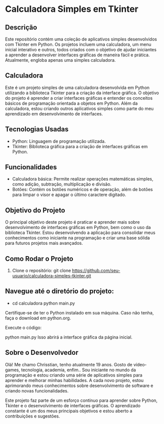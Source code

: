 # Calculadora Simples em Tkinter

## Descrição

Este repositório contém uma coleção de aplicativos simples desenvolvidos com Tkinter em Python. Os projetos incluem uma calculadora, um menu inicial interativo e outros, todos criados com o objetivo de ajudar iniciantes a aprender a desenvolver interfaces gráficas de maneira fácil e prática. Atualmente, engloba apenas uma simples calculadora. 

## Calculadora

Este é um projeto simples de uma calculadora desenvolvida em Python utilizando a biblioteca Tkinter para a criação da interface gráfica. O objetivo do projeto é aprender a criar interfaces gráficas e entender os conceitos básicos de programação orientada a objetos em Python. Além da calculadora, estou criando outros aplicativos simples como parte do meu aprendizado em desenvolvimento de interfaces.

## Tecnologias Usadas

- Python: Linguagem de programação utilizada.
- Tkinter: Biblioteca gráfica para a criação de interfaces gráficas em Python.

## Funcionalidades

- Calculadora básica: Permite realizar operações matemáticas simples, como adição, subtração, multiplicação e divisão.
- Botões: Contém os botões numéricos e de operação, além de botões para limpar o visor e apagar o último caractere digitado.

## Objetivo do Projeto

O principal objetivo deste projeto é praticar e aprender mais sobre desenvolvimento de interfaces gráficas em Python, bem como o uso da biblioteca Tkinter. Estou desenvolvendo a aplicação para consolidar meus conhecimentos como iniciante na programação e criar uma base sólida para futuros projetos mais avançados.

## Como Rodar o Projeto

1. Clone o repositório:
   git clone https://github.com/seu-usuario/calculadora-simples-tkinter.git

## Navegue até o diretório do projeto:

- cd calculadora
python main.py

Certifique-se de ter o Python instalado em sua máquina. Caso não tenha, faça o download em python.org.

Execute o código:

python main.py
Isso abrirá a interface gráfica da página inicial.

## Sobre o Desenvolvedor

 Olá! Me chamo Chrisstian, tenho atualmente 19 anos. Gosto de vídeo-games, tecnologia, academia, enfim.. Sou iniciante no mundo da programação e estou criando uma série de aplicativos simples para aprender e melhorar minhas habilidades. A cada novo projeto, estou aprimorando meus conhecimentos sobre desenvolvimento de software e criando novas funcionalidades.

Este projeto faz parte de um esforço contínuo para aprender sobre Python, Tkinter e o desenvolvimento de interfaces gráficas. O aprendizado constante é um dos meus principais objetivos e estou aberto a contribuições e sugestões.